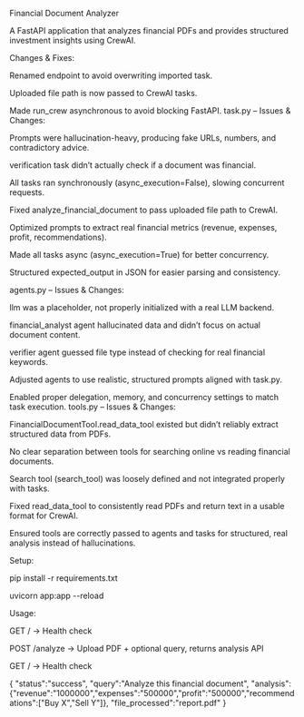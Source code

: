 Financial Document Analyzer

A FastAPI application that analyzes financial PDFs and provides structured investment insights using CrewAI.

Changes & Fixes:

Renamed endpoint to avoid overwriting imported task.

Uploaded file path is now passed to CrewAI tasks.

Made run_crew asynchronous to avoid blocking FastAPI.
task.py – Issues & Changes:

Prompts were hallucination-heavy, producing fake URLs, numbers, and contradictory advice.

verification task didn’t actually check if a document was financial.

All tasks ran synchronously (async_execution=False), slowing concurrent requests.

Fixed analyze_financial_document to pass uploaded file path to CrewAI.

Optimized prompts to extract real financial metrics (revenue, expenses, profit, recommendations).

Made all tasks async (async_execution=True) for better concurrency.

Structured expected_output in JSON for easier parsing and consistency.

agents.py – Issues & Changes:

llm was a placeholder, not properly initialized with a real LLM backend.

financial_analyst agent hallucinated data and didn’t focus on actual document content.

verifier agent guessed file type instead of checking for real financial keywords.

Adjusted agents to use realistic, structured prompts aligned with task.py.

Enabled proper delegation, memory, and concurrency settings to match task execution.
tools.py – Issues & Changes:

FinancialDocumentTool.read_data_tool existed but didn’t reliably extract structured data from PDFs.

No clear separation between tools for searching online vs reading financial documents.

Search tool (search_tool) was loosely defined and not integrated properly with tasks.

Fixed read_data_tool to consistently read PDFs and return text in a usable format for CrewAI.

Ensured tools are correctly passed to agents and tasks for structured, real analysis instead of hallucinations.

Setup:

pip install -r requirements.txt

uvicorn app:app --reload

Usage:

GET / → Health check

POST /analyze → Upload PDF + optional query, returns analysis
API

GET / → Health check

{
  "status":"success",
  "query":"Analyze this financial document",
  "analysis":{"revenue":"1000000","expenses":"500000","profit":"500000","recommendations":["Buy X","Sell Y"]},
  "file_processed":"report.pdf"
}

